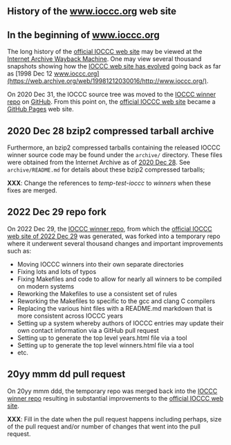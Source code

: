 ## History of the www.ioccc.org web site

## In the beginning of www.ioccc.org

The long history of the [official IOCCC web site](https://www.ioccc.org)
may be viewed at the [Internet Archive Wayback Machine](https://web.archive.org).
One may view several thousand
snapshots showing how the [IOCCC web site has
evolved](https://web.archive.org/web/20230000000000*/www.ioccc.org) going
back as far as [1998 Dec 12
www.ioccc.org](https://web.archive.org/web/19981212030016/http://www.ioccc.org/).

On 2020 Dec 31, the IOCCC source tree was moved to the [IOCCC winner
repo](https://web.archive.org/web/20210101211346/http://www.ioccc.org/)
on [GitHub](https://github.com).  From this point on, the [official
IOCCC web site](https://www.ioccc.org) became a [GitHub
Pages](https://pages.github.com) web site.

## 2020 Dec 28 bzip2 compressed tarball archive

Furthermore, an bzip2 compressed tarballs containing the released
IOCCC winner source code may be found under the `archive/` directory.
These files were obtained from the Internet Archive as
of  [2020 Dec 28](https://web.archive.org/web/20201228005211/http://www.ioccc.org/).
See `archive/README.md` for details about these bzip2 compressed tarballs;

**XXX**: Change the references to _temp-test-ioccc_ to _winners_
when these fixes are merged.

## 2022 Dec 29 repo fork

On 2022 Dec 29, the [IOCCC winner
repo](https://github.com/ioccc-src/winner), from which the [official
IOCCC web site of 2022 Dec
29](https://web.archive.org/web/20221231001721/https://www.ioccc.org/) was
generated, was forked into a temporary repo where it underwent
several thousand changes and important improvements such as:

* Moving IOCCC winners into their own separate directories
* Fixing lots and lots of typos
* Fixing Makefiles and code to allow for nearly all winners to be compiled on modern systems
* Reworking the Makefiles to use a consistent set of rules
* Reworking the Makefiles to specific to the gcc and clang C compilers
* Replacing the various hint files with a README.md markdown that is more consistent across IOCCC years
* Setting up a system whereby authors of IOCCC entries may update their own contact information via a GitHub pull request
* Setting up to generate the top level years.html file via a tool
* Setting up to generate the top level winners.html file via a tool
* etc.

## 20yy mmm dd pull request

On 20yy mmm ddd, the temporary repo was merged back into the [IOCCC winner
repo](https://github.com/ioccc-src/winner) resulting in substantial improvements
to the [official IOCCC web site](https://www.ioccc.org).

**XXX**: Fill in the date when the pull request happens including perhaps,
size of the pull request and/or number of changes that went into the pull request.
